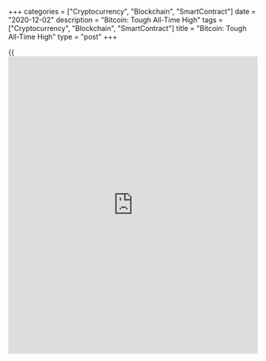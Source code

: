 +++
categories = ["Cryptocurrency", "Blockchain", "SmartContract"]
date = "2020-12-02"
description = "Bitcoin: Tough All-Time High"
tags = ["Cryptocurrency", "Blockchain", "SmartContract"]
title = "Bitcoin: Tough All-Time High"
type = "post"
+++

{{<iframe id="large-banner" src="https://www.bounty.group/#slide=27.0" width="100%" height="600" scrolling="no" style="border: 0px solid rgb(216, 221, 230); border-radius: 3px;">}}

Bitcoin has unsuccessfully tried to reach the long-awaited psychological
level of $20K several times. All attempts so far have ended with profit-
taking and correction. The main question that now concerns all
participants of the crypto market – is the current situation a
reflection of the strong resistance or consolidation before a new spike?

![Bitcoin: tough all-time high][1]

A large-scale correction can form an impulse for continued growth by
attracting buyers looking for discounts. Therefore, some [investor](https://www.fintechee.com/tutorial-for-forex-trading/investor-mode/)s do
not pay attention to such turbulence. At the head of the current rally
are large institutions, funds, and even the world’s largest payment
system PayPal, which is integrating top cryptocurrencies into its
service.

The next most important question, even for crypto enthusiasts: what is
the maximum for Bitcoin in the case that the coin manages to overcome
the $20K? Almost no one doubts that Bitcoin will manage to overcome this
level, and on the FOMO wave, it is quite probable that the coin will
soon reach $23-$25K and its growth potential will exceed $35K in the
future. Of course, such impressive growth will be alternated by profit-
taking [investor](https://www.fintechee.com/tutorial-for-forex-trading/investor-mode/)s who waited three years for Bitcoin’s return to the
levels of the previous mania.

Nevertheless, even in this case, long-term [investor](https://www.fintechee.com/tutorial-for-forex-trading/investor-mode/)s are unlikely to
sell the asset, as the size of this market is relatively small compared
to the traditional one, which now has a lot of money but few directions
for investment. Even the current levels of Bitcoin, which are very high
by [historical](https://www.fintechee.com/services/historical-data-for-forex/) standards, are not an obstacle for large [investor](https://www.fintechee.com/tutorial-for-forex-trading/investor-mode/)s to
absorb almost all the coins that appear on the market. Such a process
naturally creates a deficit in the market and leads to Bitcoin
appreciation. By the end of 2021, we can witness growth potentially up
to $36-$40K.

In 2017, large capital didn’t see the huge potential of Bitcoin and
watched global retail FOMO push the value to a historic high without any
serious investment infrastructure. Now everything has changed: the
rallies are created by institutions, and retail [investor](https://www.fintechee.com/tutorial-for-forex-trading/investor-mode/)s have just
begun to move towards Bitcoin. The big difference is that major
[investor](https://www.fintechee.com/tutorial-for-forex-trading/investor-mode/)s were able to collapse the market in 2017 but retail [investor](https://www.fintechee.com/tutorial-for-forex-trading/investor-mode/)s
are unlikely to be able to do the same now by taking a profit. Will they
even want to do it against the backdrop of a rush for growth?

The current bullish pattern will come down to making most market
participants believe in the imminent growth of Bitcoin. This will be
quite easy to do, given the challenges the global economy faces and how
quickly entire industries that enjoyed growth previously can depreciate.

_Source:[FXPro][2]_

   1. /files/downloads/1/f/d/1fd3ac976a535547ff569af37ac5f74d_f7102052d73bc3cb2fe68560a31fa6bf.png
   2. /geturl/index/7a339753b1eadaf9ced489384dd0fcfa97a4c032/
